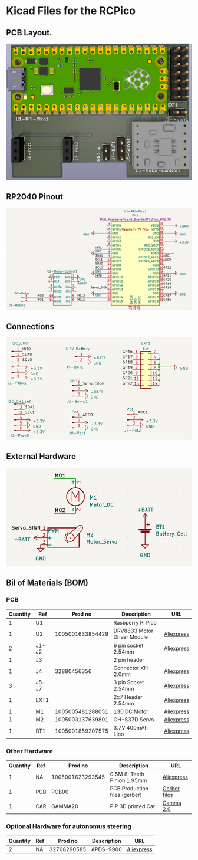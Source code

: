 # Kicad Files for the RCPico
## PCB Layout. 
 ![PCB Layout](../images/PCB_Overview.png?raw=true "PCB Layout")

## RP2040 Pinout 
![PCB Layout](../images/Pico_Pinout.png?raw=true "Pico Pinout")

## Connections
![PCB Connections](../images/connector_sch.png?raw=true "Connections")

## External Hardware
![PCB EXT_Hardware](../images/sch_ext_comp.png?raw=true "Ext Hardware")


## Bil of Materials (BOM)
### PCB

| Quantity | Ref   | Prod no             | Description                | URL                                                         |
|----------|-------|---------------------|-----------------------------|------------------------------------------------------------|
| 1        | U1    |                     | Rasbperry Pi Pico           |     |
| 1        | U2    | 1005001633854429    | DRV8833 Motor Driver Module |[Aliexpress](https://www.aliexpress.com/item/1005001633854429.html)    |
| 2        | J1-J2 |                     | 6 pin socket 2.54mm         | [Aliexpress](https://www.aliexpress.com/item/1005005522977746.html)     |
| 1        | J3    |                     | 2 pin header                |     |
| 1        | J4    | 32880456356         | Connector XH 2.0mm          |  [Aliexpress](https://www.aliexpress.com/item/32880456356.html)        |
| 3        | J5-J7 |                     | 3 pin Socket 2.54mm         |  [Aliexpress](https://www.aliexpress.com/item/1005005522977746.html)   |
| 1        | EXT1  |                     | 2x7 Header 2.54mm           |  [Aliexpress](https://www.aliexpress.com/item/1005004123467947.html)  |
| 1        |  M1   | 1005005481288051    | 130 DC Motor                |  [Aliexpress](https://www.aliexpress.com/item/1005005481288051.html)  |
| 1        |  M2   | 1005003137639801    | GH-S37D Servo               |  [Aliexpress](https://www.aliexpress.com/item/1005003137639801.html)  |
| 1        |  BT1  | 1005001859207575    | 3.7V 400mAh Lipo            |  [Aliexpress](https://www.aliexpress.com/item/1005001859207575.html)  |

### Other Hardware 

| Quantity | Ref   | Prod no             | Description                | URL                                                         |
|----------|--------|---------------------|-----------------------------|------------------------------------------------------------|
| 1        |  NA    | 1005001623293545    | 0.5M 8-Teeth Pinion 1.95mm    |  [Aliexpress](https://www.aliexpress.com/item/1005001623293545.html)   |
| 1        | PCB    | PCB00               | PCB Production files (gerber) |  [Gerber files](https://github.com/rlangoy/RCPico/blob/main/KicadV7/gerber/gemma20Pico.zip?raw=true "Gerber files")
| 1        | CAR    | GAMMA20             | PIP 3D printed Car            |  [Gamma 2.0](https://cults3d.com/en/3d-model/gadget/gamma-2-demo)     |


### Optional Hardware for autonomus steering

| Quantity | Ref   | Prod no             | Description                | URL                                                         |
|----------|-------|---------------------|-----------------------------|------------------------------------------------------------|
| 2        |  NA    | 32708290585        |  APDS-9900                  |  [Aliexpress](https://www.aliexpress.com/item/32708290585.html)       |


 


